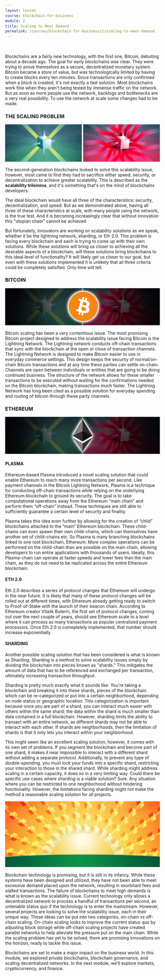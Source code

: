 ```yaml
---
layout: lesson
course: blockchain-for-business
module: 2
title: Scaling to Meet Demand
permalink: /courses/blockchain-for-business/2/scaling-to-meet-demand
---
```


<br>
<br>
<span class="openingParagraph">
Blockchains are a fairly new technology, with the first one, Bitcoin, debuting about a decade ago. The goal for early blockchains was clear. They were trying to prove themselves as a secure, decentralized monetary system. Bitcoin became a store of value, but was technologically limited by having to create blocks every ten minutes. Since transactions are only confirmed when a block is created, it's not exactly a fast solution. Most blockchains work fine when they aren't being tested by immense traffic on the network. But as soon as more people use the network, backlogs and bottlenecks are a very real possibility. To use the network at scale some changes had to be made.</span>
<h3>THE SCALING PROBLEM</h3>

<img src="/assets/img/courses/blockchain-for-business/Scaling-01.jpg" alt="A normal blockchain network next to an overloaded one" title="The Scaling Problem"/>

<span style="font-weight: 400;">The second-generation blockchains looked to solve this scalability issue, however, most came to find they had to sacrifice either speed, security, or decentralization to achieve greater scalability. </span><span style="font-weight: 400;">This is described as the </span><b>scalability trilemma</b><span style="font-weight: 400;">, and it's something that's on the mind of blockchains developers.</span>

<span style="font-weight: 400;">The ideal blockchain would have all three of the characteristics: security, decentralization, and speed. But as we demonstrated above, having all three of these characteristics at scale, with many people using the network, is the true test. And it is becoming increasingly clear that without innovation this "utopian chain" cannot be achieved.</span>

<span style="font-weight: 400;">But fortunately, innovators are working on scalability solutions as we speak, whether it be the lightning network, sharding, or Eth 2.0. This problem is facing every blockchain and each is trying to come up with their own solutions. While these solutions will bring us closer to achieving all the desirable aspects of a blockchain, will these solutions bring blockchains to this ideal level of funcitonality? It will likely get us closer to our goal, but even with these solutions implemented it is unlikely that all three criteria could be completely satisfied. Only time will tell.</span>
<h3>BITCOIN</h3>

<img src="/assets/img/courses/blockchain-for-business/ScalingBitcoin.jpg" alt="Bitcoin logo over first image" title="Scaling Bitcoin"/>

<span style="font-weight: 400;">Bitcoin scaling has been a very contentious issue. The most promising Bitcoin project designed to address the scalability issue facing Bitcoin is the Lightning Network. </span><span style="font-weight: 400;">The Lightning network conducts off-chain transactions that sync with the blockchain at the open or close of transaction channels. The Lightning Network is designed to make Bitcoin easier to use in everyday commerce settings. This design keeps the security of normal/on-chain Bitcoin transactions and at any time these parties can settle on-chain. </span><span style="font-weight: 400;">Channels are open between individuals or entities that are going to be doing continued business. The structure of the network allows for these smaller transactions to be executed without waiting for the confirmations needed on the Bitcoin blockchain, making transactions much faster. The Lightning Network has long been cited as a possible solution for everyday spending and routing of bitcoin through these party channels.</span>
<h3>ETHEREUM</h3>

<img src="/assets/img/courses/blockchain-for-business/ScalingEth.jpg" alt="Ethereum logo over first image" title="Scaling Ethereum"/>

<h4>PLASMA</h4>
<span style="font-weight: 400;">Ethereum-based Plasma introduced a novel scaling solution that could enable Ethereum to reach many more transactions per second. Like payment channels in the Bitcoin Lightning Network, Plasma is a technique for conducting off-chain transactions while relying on the underlying Ethereum blockchain to ground its security. The goal is to take computational operations away from the Ethereum “main chain” and perform them “off-chain” instead. These techniques are still able to sufficiently guarantee a certain level of security and finality.</span>

<span style="font-weight: 400;">Plasma takes this idea even further by allowing for the creation of “child” blockchains attached to the “main” Ethereum blockchain. These child-chains can even spawn their own child-chains, which can themselves have another set of child-chains etc. So Plasma is many branching blockchains linked to one root blockchain, Ethereum. </span><span style="font-weight: 400;">More complex operations can be performed on the child-chain than are possible on the main chain, allowing developers to run entire applications with thousands of users. Ideally, this Plasma-chain can operate at faster speeds and lower fees than the main chain, as they do not need to be replicated across the entire Ethereum blockchain.</span>
<h4>ETH 2.0</h4>
<span style="font-weight: 400;">Eth 2.0 describes a series of protocol changes that Ethereum will undergo in the near future. It is likely that many of these protocol changes will be rolled out at different times, with Ethereum already getting ready to switch to Proof-of-Stake with the launch of their beacon chain. According to Ethereum creator Vitalik Buterin, the first set of protocol changes, coming out over the next couple of years, should see Ethereum scale to a level where it can process as many transactions as popular centralized payment processors. Once Eth 2.0 is comepletely implemented, that number should increase exponentially</span>
<h4>SHARDING</h4>
<span style="font-weight: 400;">Another possible scaling solution that has been considered is what is known as Sharding. </span><span style="font-weight: 400;">Sharding is a method to solve scalability issues simply by dividing the blockchain into pieces known as "shards." This mitigates the amount of data that has to be referenced and exchanged per transaction, ultimately increasing transaction throughput.</span>

<span style="font-weight: 400;">Sharding is pretty much exactly what it sounds like. You're taking a blockchain and breaking it into these shards, pieces of the blockchain which can be re-categorized or put into a certain neighborhood, depending on node status or geographic location. This categorization is important because once you are part of a shard, you can interact much easier with others within the same shard; the data within the shard is much smaller than data contained in a full blockchain. However, sharding limits the ability to transact with an entire network, as different shards may not be able to interact with each other. If shards are neighborhoods, then the limitation of shards is that it only lets you interact within your neighborhood.</span>

<span style="font-weight: 400;">This might seem like an excellent scaling solution; however, it comes with its own set of problems. If you segment the blockchain and become part of one shard, it makes it near impossible to interact with a different shard without adding a separate protocol. Additionally, to prevent any type of double-spending, you must lock your funds into a specific shard, restricting your interaction to those in the shared shard. </span><span style="font-weight: 400;">While sharding might address scaling in a certain capacity, it does so in a very limiting way. Could there be specific use cases where sharding is a viable solution? Sure. Any situation where you can be restricted to one neighborhood without hindering functionality. However, the limitations facing sharding might not make the method a reasonable scaling solution for all projects.</span>

<img src="/assets/img/courses/blockchain-for-business/ScalingSunrise-01.jpg" alt="Sunrise with rays of blocks representing scaling" title="Scaling"/>

<span style="font-weight: 400;">Blockchain technology is promising, but it is still in its infancy. While these systems have been designed and utilized, they have not been able to meet excessive demand placed upon the network, resulting in exorbitant fees and stalled transactions. The failure of blockchains to meet high demands is what is known as the scalability issue. Current technology only allows a decentralized network to process a handful of transactions per second, an untenable status quo if the technology is to enter the mainstream. However, several projects are looking to solve the scalability issue, each in their unique way. These ideas can be put into two categories, on-chain vs off-chain scaling. On-chain scaling looks to improve the current status quo by adjusting block storage while off-chain scaling projects have created parallel networks to help alleviate the pressure put on the main chain. While the scaling problem has yet to be solved, there are promising innovations on the horizon, ready to tackle this issue.</span>

<span style="font-weight: 400;">Blockchains are set to make a major impact on the business world. In this module, we explored private blockchains, blockchain governance, and scaling decentralized networks. In the next module, we’ll explore markets, cryptocurrency, and finance. </span>
